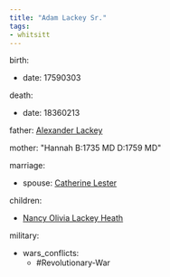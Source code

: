 ```yaml
---
title: "Adam Lackey Sr."
tags:
- whitsitt
---
```


birth:
  - date: 17590303

death:
  - date: 18360213

father: [Alexander Lackey](Alexander%20Lackey.md) 

mother: "Hannah B:1735 MD D:1759 MD"

marriage:
  - spouse: [Catherine Lester](Catherine%20Lester)

children:
  - [Nancy Olivia Lackey Heath](Nancy%20Olivia%20Lackey%20Heath.md)

military:
  - wars_conflicts:
      - #Revolutionary-War

